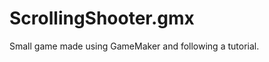 ScrollingShooter.gmx
====================

Small game made using GameMaker and following a tutorial.